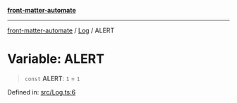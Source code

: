 [**front-matter-automate**](../../README.md)

***

[front-matter-automate](../../modules.md) / [Log](../README.md) / ALERT

# Variable: ALERT

> `const` **ALERT**: `1` = `1`

Defined in: [src/Log.ts:6](https://github.com/Christian-Me/folder-to-tags-plugin/blob/c4f3804089f2bfe27979efdfa349dd5a9da04cc5/src/Log.ts#L6)
